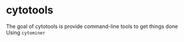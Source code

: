 <!-- README.md is generated from README.Rmd. Please edit that file -->
cytotools
=========

The goal of cytotools is provide command-line tools to get things done Using `cytominer`
